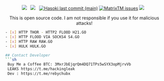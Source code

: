 <div align=center>
 <p>
 <img src="https://img.shields.io/github/stars/cutipu/golang-ddos?color=%23DF0067&style=for-the-badge"/> &nbsp;
 <img src="https://img.shields.io/github/forks/cutipu/golang-ddos?color=%239999FF&style=for-the-badge"/> &nbsp;
  <a href="#"><img alt="Hasoki last commit (main)" src="https://img.shields.io/github/last-commit/cutipu/golang-ddos/main?color=green&style=for-the-badge"></a>
 <a href="https://github.com/cutipu/HASOKI/issues"><img alt="MatrixTM issues" src="https://img.shields.io/github/issues/cutipu/golang-ddos?color=purple&style=for-the-badge"></a>
   <img src="https://img.shields.io/github/license/cutipu/golang-ddos?color=%23E8E8E8&style=for-the-badge"/> &nbsp;
</p>
This is open source code. I am not responsible if you use it for malicious attacks!
</div>

```sh
- [x] HTTP THOR - HTTP2 FLOOD H21.GO
- [x] HTTP FLOOD VIA SOCKS4 S4.GO
- [x] HTTP RAW RAW.GO
- [x] HULK HULK.GO

## Contact Developer
```sh
 Buy Me a Coffee BTC: 3MxrJbEjqrQm4DQ71TPs5wSYX3opMjrvVb
 LEAKS https://t.me/hackingleak
 Dev : https://t.me/rebychubx
```

